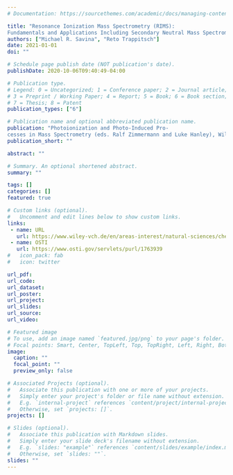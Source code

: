 ```yaml
---
# Documentation: https://sourcethemes.com/academic/docs/managing-content/

title: "Resonance Ionization Mass Spectrometry (RIMS):
Fundamentals and Applications Including Secondary Neutral Mass Spectrometry"
authors: ["Michael R. Savina", "Reto Trappitsch"]
date: 2021-01-01
doi: ""

# Schedule page publish date (NOT publication's date).
publishDate: 2020-10-06T09:40:49-04:00

# Publication type.
# Legend: 0 = Uncategorized; 1 = Conference paper; 2 = Journal article;
# 3 = Preprint / Working Paper; 4 = Report; 5 = Book; 6 = Book section;
# 7 = Thesis; 8 = Patent
publication_types: ["6"]

# Publication name and optional abbreviated publication name.
publication: "Photoionization and Photo-Induced Pro-
cesses in Mass Spectrometry (eds. Ralf Zimmermann and Luke Hanley), Wiley-VCH"
publication_short: ""

abstract: ""

# Summary. An optional shortened abstract.
summary: ""

tags: []
categories: []
featured: true

# Custom links (optional).
#   Uncomment and edit lines below to show custom links.
links:
 - name: URL
   url: https://www.wiley-vch.de/en/areas-interest/natural-sciences/chemistry-11ch/analytical-chemistry-11ch1/mass-spectrometry-11ch16/photoionization-and-photo-induced-processes-in-mass-spectrometry-978-3-527-33510-7
 - name: OSTI
   url: https://www.osti.gov/servlets/purl/1763939
#   icon_pack: fab
#   icon: twitter

url_pdf:
url_code:
url_dataset:
url_poster:
url_project:
url_slides:
url_source: 
url_video:

# Featured image
# To use, add an image named `featured.jpg/png` to your page's folder. 
# Focal points: Smart, Center, TopLeft, Top, TopRight, Left, Right, BottomLeft, Bottom, BottomRight.
image:
  caption: ""
  focal_point: ""
  preview_only: false

# Associated Projects (optional).
#   Associate this publication with one or more of your projects.
#   Simply enter your project's folder or file name without extension.
#   E.g. `internal-project` references `content/project/internal-project/index.md`.
#   Otherwise, set `projects: []`.
projects: []

# Slides (optional).
#   Associate this publication with Markdown slides.
#   Simply enter your slide deck's filename without extension.
#   E.g. `slides: "example"` references `content/slides/example/index.md`.
#   Otherwise, set `slides: ""`.
slides: ""
---
```

